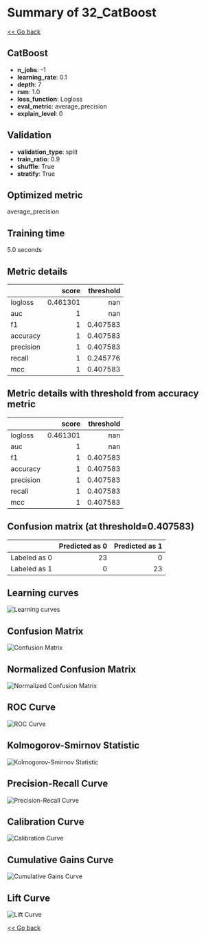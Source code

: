 # Summary of 32_CatBoost

[<< Go back](../README.md)


## CatBoost
- **n_jobs**: -1
- **learning_rate**: 0.1
- **depth**: 7
- **rsm**: 1.0
- **loss_function**: Logloss
- **eval_metric**: average_precision
- **explain_level**: 0

## Validation
 - **validation_type**: split
 - **train_ratio**: 0.9
 - **shuffle**: True
 - **stratify**: True

## Optimized metric
average_precision

## Training time

5.0 seconds

## Metric details
|           |    score |   threshold |
|:----------|---------:|------------:|
| logloss   | 0.461301 |  nan        |
| auc       | 1        |  nan        |
| f1        | 1        |    0.407583 |
| accuracy  | 1        |    0.407583 |
| precision | 1        |    0.407583 |
| recall    | 1        |    0.245776 |
| mcc       | 1        |    0.407583 |


## Metric details with threshold from accuracy metric
|           |    score |   threshold |
|:----------|---------:|------------:|
| logloss   | 0.461301 |  nan        |
| auc       | 1        |  nan        |
| f1        | 1        |    0.407583 |
| accuracy  | 1        |    0.407583 |
| precision | 1        |    0.407583 |
| recall    | 1        |    0.407583 |
| mcc       | 1        |    0.407583 |


## Confusion matrix (at threshold=0.407583)
|              |   Predicted as 0 |   Predicted as 1 |
|:-------------|-----------------:|-----------------:|
| Labeled as 0 |               23 |                0 |
| Labeled as 1 |                0 |               23 |

## Learning curves
![Learning curves](learning_curves.png)
## Confusion Matrix

![Confusion Matrix](confusion_matrix.png)


## Normalized Confusion Matrix

![Normalized Confusion Matrix](confusion_matrix_normalized.png)


## ROC Curve

![ROC Curve](roc_curve.png)


## Kolmogorov-Smirnov Statistic

![Kolmogorov-Smirnov Statistic](ks_statistic.png)


## Precision-Recall Curve

![Precision-Recall Curve](precision_recall_curve.png)


## Calibration Curve

![Calibration Curve](calibration_curve_curve.png)


## Cumulative Gains Curve

![Cumulative Gains Curve](cumulative_gains_curve.png)


## Lift Curve

![Lift Curve](lift_curve.png)



[<< Go back](../README.md)
